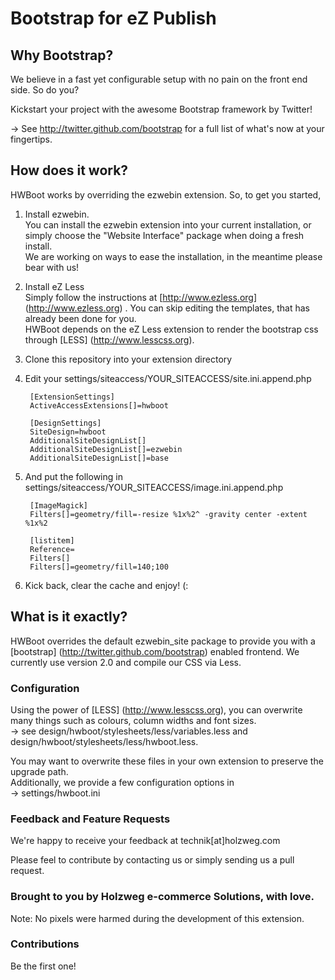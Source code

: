 Bootstrap for eZ Publish
=======

Why Bootstrap?
----------------------------------------------------------
We believe in a fast yet configurable setup with no pain on the front end side. So do you?

Kickstart your project with the awesome Bootstrap framework by Twitter! 

&rarr; See http://twitter.github.com/bootstrap for a full list of what's now at your fingertips.

How does it work?
----------------------------------------------------------
HWBoot works by overriding the ezwebin extension. So, to get you started,

1. Install ezwebin.  
You can install the ezwebin extension into your current installation, or simply choose the "Website Interface" package when doing a fresh install.  
We are working on ways to ease the installation, in the meantime please bear with us!

2. Install eZ Less  
Simply follow the instructions at [http://www.ezless.org] (http://www.ezless.org) . You can skip editing the templates, that has already been done for you.  
HWBoot depends on the eZ Less extension to render the bootstrap css through [LESS] (http://www.lesscss.org).

3. Clone this repository into your extension directory

4. Edit your settings/siteaccess/YOUR\_SITEACCESS/site.ini.append.php

        [ExtensionSettings]
        ActiveAccessExtensions[]=hwboot  

        [DesignSettings]    
        SiteDesign=hwboot       
        AdditionalSiteDesignList[]   
        AdditionalSiteDesignList[]=ezwebin 
        AdditionalSiteDesignList[]=base

5. And put the following in settings/siteaccess/YOUR\_SITEACCESS/image.ini.append.php

        [ImageMagick]
        Filters[]=geometry/fill=-resize %1x%2^ -gravity center -extent %1x%2  
        
        [listitem]  
        Reference=  
        Filters[]  
        Filters[]=geometry/fill=140;100

6. Kick back, clear the cache and enjoy! (:

What is it exactly?
----------------------------------------------------------
HWBoot overrides the default ezwebin\_site package to provide you with a [bootstrap] (http://twitter.github.com/bootstrap) enabled frontend.
We currently use version 2.0 and compile our CSS via Less.

### Configuration
Using the power of [LESS] (http://www.lesscss.org), you can overwrite many things such as colours, column widths and font sizes.  
&rarr; see design/hwboot/stylesheets/less/variables.less and design/hwboot/stylesheets/less/hwboot.less.

You may want to overwrite these files in your own extension to preserve the upgrade path.  
Additionally, we provide a few configuration options in  
&rarr; settings/hwboot.ini

### Feedback and Feature Requests
We're happy to receive your feedback at technik[at]holzweg.com

Please feel to contribute by contacting us or simply sending us a pull request.

### Brought to you by Holzweg e-commerce Solutions, with love. ###
Note: No pixels were harmed during the development of this extension.

### Contributions ###
Be the first one!